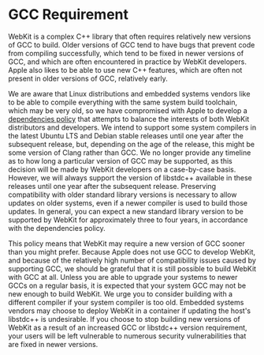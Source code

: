 # GCC Requirement

WebKit is a complex C++ library that often requires relatively new versions of GCC to build. Older versions of GCC tend to have bugs that prevent code from compiling successfully, which tend to be fixed in newer versions of GCC, and which are often encountered in practice by WebKit developers. Apple also likes to be able to use new C++ features, which are often not present in older versions of GCC, relatively early.

We are aware that Linux distributions and embedded systems vendors like to be able to compile everything with the same system build toolchain, which may be very old, so we have compromised with Apple to develop a [dependencies policy](DependenciesPolicy.md) that attempts to balance the interests of both WebKit distributors and developers. We intend to support some system compilers in the latest Ubuntu LTS and Debian stable releases until one year after the subsequent release, but, depending on the age of the release, this might be some version of Clang rather than GCC. We no longer provide any timeline as to how long a particular version of GCC may be supported, as this decision will be made by WebKit developers on a case-by-case basis. However, we will always support the version of libstdc++ available in these releases until one year after the subsequent release. Preserving compatibility with older standard library versions is necessary to allow updates on older systems, even if a newer compiler is used to build those updates. In general, you can expect a new standard library version to be supported by WebKit for approximately three to four years, in accordance with the dependencies policy.

This policy means that WebKit may require a new version of GCC sooner than you might prefer. Because Apple does not use GCC to develop WebKit, and because of the relatively high number of compatibility issues caused by supporting GCC, we should be grateful that it is still possible to build WebKit with GCC at all. Unless you are able to upgrade your systems to newer GCCs on a regular basis, it is expected that your system GCC may not be new enough to build WebKit. We urge you to consider building with a different compiler if your system compiler is too old. Embedded systems vendors may choose to deploy WebKit in a container if updating the host's libstdc++ is undesirable. If you choose to stop building new versions of WebKit as a result of an increased GCC or libstdc++ version requirement, your users will be left vulnerable to numerous security vulnerabilities that are fixed in newer versions.
